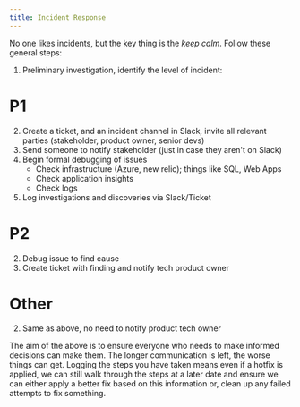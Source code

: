 ```yaml
---
title: Incident Response
---
```


No one likes incidents, but the key thing is the *keep calm*. Follow these general steps:

1. Preliminary investigation, identify the level of incident:

# P1

2. Create a ticket, and an incident channel in Slack, invite all relevant parties (stakeholder, product owner, senior devs)
3. Send someone to notify stakeholder (just in case they aren't on Slack)
4. Begin formal debugging of issues
    - Check infrastructure (Azure, new relic); things like SQL, Web Apps 
    - Check application insights
    - Check logs
5. Log investigations and discoveries via Slack/Ticket

# P2

2. Debug issue to find cause
3. Create ticket with finding and notify tech product owner

# Other

2. Same as above, no need to notify product tech owner

The aim of the above is to ensure everyone who needs to make informed decisions can make them. The longer communication is left, the worse things can get. Logging the steps you have taken means even if a hotfix is applied, we can still walk through the steps at a later date and ensure we can either apply a better fix based on this information or, clean up any failed attempts to fix something.